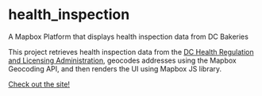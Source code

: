 # health_inspection
A Mapbox Platform that displays health inspection data from DC Bakeries 

This project retrieves health inspection data from the <a href="http://dc.healthinspections.us/webadmin/dhd_431/web/index.cfm 
">DC Health Regulation and Licensing Administration</a>, geocodes addresses using the Mapbox Geocoding API, and 
then renders the UI using Mapbox JS library. 

<a href="https://inspect-dc-bakeries.herokuapp.com/">Check out the site!</a>



